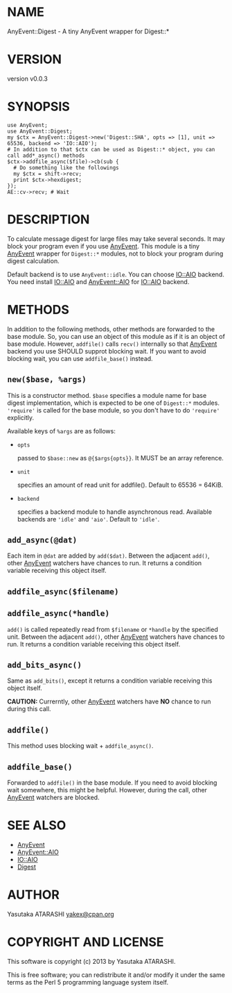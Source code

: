 # NAME

AnyEvent::Digest - A tiny AnyEvent wrapper for Digest::\*

# VERSION

version v0.0.3

# SYNOPSIS

    use AnyEvent;
    use AnyEvent::Digest;
    my $ctx = AnyEvent::Digest->new('Digest::SHA', opts => [1], unit => 65536, backend => 'IO::AIO');
    # In addition to that $ctx can be used as Digest::* object, you can call add*_async() methods
    $ctx->addfile_async($file)->cb(sub {
      # Do something like the followings
      my $ctx = shift->recv;
      print $ctx->hexdigest;
    });
    AE::cv->recv; # Wait

# DESCRIPTION

To calculate message digest for large files may take several seconds.
It may block your program even if you use [AnyEvent](http://search.cpan.org/perldoc?AnyEvent).
This module is a tiny [AnyEvent](http://search.cpan.org/perldoc?AnyEvent) wrapper for `Digest::*` modules,
not to block your program during digest calculation.

Default backend is to use `AnyEvent::idle`.
You can choose [IO::AIO](http://search.cpan.org/perldoc?IO::AIO) backend. You need install [IO::AIO](http://search.cpan.org/perldoc?IO::AIO) and [AnyEvent::AIO](http://search.cpan.org/perldoc?AnyEvent::AIO) for [IO::AIO](http://search.cpan.org/perldoc?IO::AIO) backend.

# METHODS

In addition to the following methods, other methods are forwarded to the base module.
So, you can use an object of this module as if it is an object of base module.
However, `addfile()` calls `recv()` internally so that [AnyEvent](http://search.cpan.org/perldoc?AnyEvent) backend you use SHOULD supprot blocking wait.
If you want to avoid blocking wait, you can use `addfile_base()` instead.

## `new($base, %args)`

This is a constructor method.
`$base` specifies a module name for base digest implementation, which is expected to be one of `Digest::*` modules.
`'require'` is called for the base module, so you don't have to do `'require'` explicitly.

Available keys of `%args` are as follows:

- `opts`

    passed to `$base::new` as `@{$args{opts}}`. It MUST be an array reference.

- `unit`

    specifies an amount of read unit for addfile(). Default to 65536 = 64KiB.

- `backend`

    specifies a backend module to handle asynchronous read. Available backends are `'idle'` and `'aio'`. Default to `'idle'`.

## `add_async(@dat)`

Each item in `@dat` are added by `add($dat)`.
Between the adjacent `add()`, other [AnyEvent](http://search.cpan.org/perldoc?AnyEvent) watchers have chances to run.
It returns a condition variable receiving this object itself.

## `addfile_async($filename)`

## `addfile_async(*handle)`

`add()` is called repeatedly read from `$filename` or `*handle` by the specified unit.
Between the adjacent `add()`, other [AnyEvent](http://search.cpan.org/perldoc?AnyEvent) watchers have chances to run.
It returns a condition variable receiving this object itself.

## `add_bits_async()`

Same as `add_bits()`, except it returns a condition variable receiving this object itself.

__CAUTION:__ Currerntly, other [AnyEvent](http://search.cpan.org/perldoc?AnyEvent) watchers have __NO__ chance to run during this call.

## `addfile()`

This method uses blocking wait + `addfile_async()`.

## `addfile_base()`

Forwarded to `addfile()` in the base module. If you need to avoid blocking wait somewhere, this might be helpful.
However, during the call, other [AnyEvent](http://search.cpan.org/perldoc?AnyEvent) watchers  are blocked.

# SEE ALSO

- [AnyEvent](http://search.cpan.org/perldoc?AnyEvent)
- [AnyEvent::AIO](http://search.cpan.org/perldoc?AnyEvent::AIO)
- [IO::AIO](http://search.cpan.org/perldoc?IO::AIO)
- [Digest](http://search.cpan.org/perldoc?Digest)

# AUTHOR

Yasutaka ATARASHI <yakex@cpan.org>

# COPYRIGHT AND LICENSE

This software is copyright (c) 2013 by Yasutaka ATARASHI.

This is free software; you can redistribute it and/or modify it under
the same terms as the Perl 5 programming language system itself.

